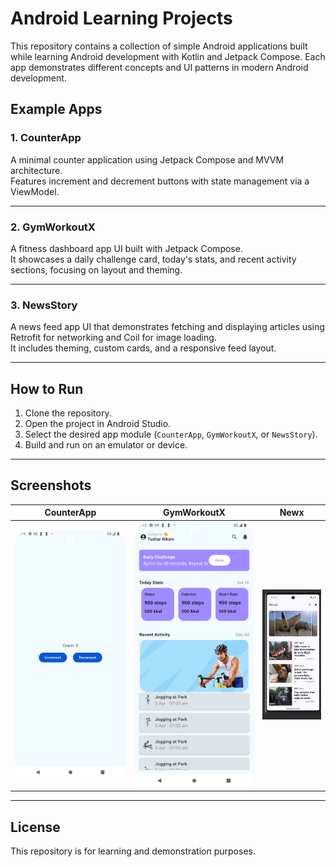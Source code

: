 # Android Learning Projects

This repository contains a collection of simple Android applications built while learning Android development with Kotlin and Jetpack Compose. Each app demonstrates different concepts and UI patterns in modern Android development.

## Example Apps

### 1. CounterApp

A minimal counter application using Jetpack Compose and MVVM architecture.  
Features increment and decrement buttons with state management via a ViewModel.

---

### 2. GymWorkoutX

A fitness dashboard app UI built with Jetpack Compose.  
It showcases a daily challenge card, today's stats, and recent activity sections, focusing on layout and theming.

---

### 3. NewsStory

A news feed app UI that demonstrates fetching and displaying articles using Retrofit for networking and Coil for image loading.  
It includes theming, custom cards, and a responsive feed layout.

---

## How to Run

1. Clone the repository.
2. Open the project in Android Studio.
3. Select the desired app module (`CounterApp`, `GymWorkoutX`, or `NewsStory`).
4. Build and run on an emulator or device.

---

## Screenshots

|         CounterApp         |           GymWorkoutX           |           Newx                  |
| :------------------------: | :-----------------------------: | :-----------------------------: |
| ![CounterApp](counter.png) | ![GymWorkoutX](gymWorkoutX.png) | ![NewsX](newsX.png)             |

---

## License

This repository is for learning and demonstration purposes.
